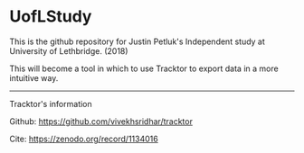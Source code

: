 # UofLStudy
This is the github repository for Justin Petluk's Independent study at University of Lethbridge. (2018)

This will become a tool in which to use Tracktor to export data in a more intuitive way.

_________________________________________________
Tracktor's information

Github: https://github.com/vivekhsridhar/tracktor

Cite: https://zenodo.org/record/1134016
